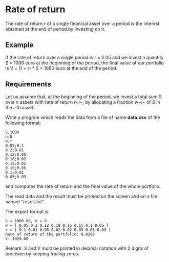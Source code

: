 # Rate of return

The rate of return *r* of a single financial asset over a period is the interest obtained at the end of period by investing on it. 

## Example 

If the rate of return over a single period is r = 0.05 and we invest a quantity S = 1000 euro at the beginning of the period, the final value of our portfolio is V = (1 + r) * S = 1050 euro at the end of the period. 

## Requirements

Let us assume that, at the beginning of the period, we invest a total sum S over *n* assets with rate of return *r~i~*, by allocating a fraction *w~i~* of *S* in the *i*-th asset.

Write a program which reads the data from a file of name **data.csv** of the following format:

```text
S;1000
n;8
w;r
0.05;0.1
0.2;0.01
0.12;0.05
0.18;0.02
0.15;0.02
0.15;0.05
0.1;0.01
0.05;0.03
```

and computes the rate of return and the final value of the whole portfolio. 

The read data and the result must be printed on the screen and on a file named "result.txt".

The export format is:

```text
S = 1000.00, n = 8
w = [ 0.05 0.2 0.12 0.18 0.15 0.15 0.1 0.05 ]
r = [ 0.1 0.01 0.05 0.02 0.02 0.05 0.01 0.03 ]
Rate of return of the portfolio: 0.0296
V: 1029.60
```

Remark: S and V must be printed in decimal notation with 2 digits of precision by keeping *trailing* zeros.
